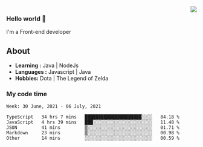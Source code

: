 <img align='right' src="https://github-readme-stats.vercel.app/api?username=jumodada&show_icons=true&theme=vue">

### Hello world 👋

I'm a Front-end developer 
    
## About
-  **Learning :** Java | NodeJs
-  **Languages :** Javascript | Java
-  **Hobbies:** Dota | The Legend of Zelda

### My code time

<!--START_SECTION:waka-->
```text
Week: 30 June, 2021 - 06 July, 2021

TypeScript   34 hrs 7 mins   █████████████████████░░░░   84.18 % 
JavaScript   4 hrs 39 mins   ███░░░░░░░░░░░░░░░░░░░░░░   11.48 % 
JSON         41 mins         ▒░░░░░░░░░░░░░░░░░░░░░░░░   01.71 % 
Markdown     23 mins         ▒░░░░░░░░░░░░░░░░░░░░░░░░   00.98 % 
Other        14 mins         ░░░░░░░░░░░░░░░░░░░░░░░░░   00.59 % 
```
<!--END_SECTION:waka-->
